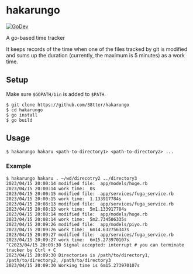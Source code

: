 # hakarungo
[![GoDev][godev-image]][godev-url]

A go-based time tracker

It keeps records of the time when one of the files tracked by git is modified and sums up the duration (currently, the maximum is 5 minutes) as a work time.

## Setup

Make sure `$GOPATH/bin` is added to `$PATH`.

```
$ git clone https://github.com/38tter/hakarungo
$ cd hakarungo
$ go install
$ go build
```

## Usage

```
$ hakarungo hakaru <path-to-directory1> <path-to-directory2> ...
```

### Example

```
$ hakarungo hakaru . ~/wd/direcotry2 ../directory3
2023/04/15 20:00:14 modified file:  app/models/hoge.rb
2023/04/15 20:00:14 work time:  0s
2023/04/15 20:00:15 modified file:  app/services/fuga_service.rb
2023/04/15 20:00:15 work time:  1.133917784s
2023/04/15 20:08:13 modified file:  app/services/fuga_service.rb
2023/04/15 20:08:13 work time:  5m1.133917784s
2023/04/15 20:08:14 modified file:  app/models/hoge.rb
2023/04/15 20:08:14 work time:  5m2.734506335s
2023/04/15 20:09:26 modified file:  app/models/piyo.rb
2023/04/15 20:09:26 work time:  6m14.632756347s
2023/04/15 20:09:27 modified file:  app/services/fuga_service.rb
2023/04/15 20:09:27 work time:  6m15.273970107s
^C2023/04/15 20:09:30 Signal accepted: interrupt # you can terminate tracker by Ctrl + C
2023/04/15 20:09:30 Directories is /path/to/directory1, /path/to/directory2, /path/to/directory3
2023/04/15 20:09:30 Working time is 6m15.273970107s
```

[godev-image]: https://pkg.go.dev/badge/github.com/38tter/hakarungo
[godev-url]: https://pkg.go.dev/github.com/38tter/hakarungo
